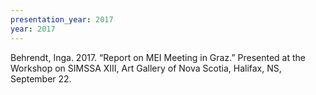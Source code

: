 ```yaml
---
presentation_year: 2017
year: 2017
---
```


Behrendt, Inga. 2017. “Report on MEI Meeting in Graz.” Presented at the Workshop on SIMSSA XIII, Art Gallery of Nova Scotia, Halifax, NS, September 22.